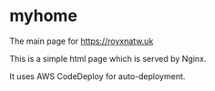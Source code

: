 # myhome

The main page for https://royxnatw.uk

This is a simple html page which is served by Nginx.

It uses AWS CodeDeploy for auto-deployment.